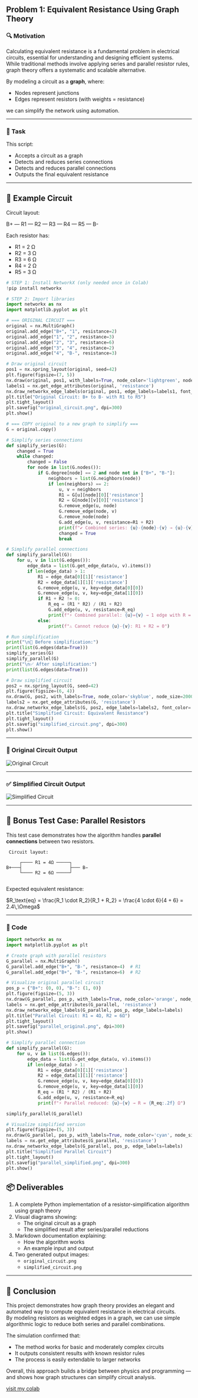 ## Problem 1: Equivalent Resistance Using Graph Theory

### 🔍 Motivation

Calculating equivalent resistance is a fundamental problem in electrical circuits, essential for understanding and designing efficient systems.  
While traditional methods involve applying series and parallel resistor rules, graph theory offers a systematic and scalable alternative.

By modeling a circuit as a **graph**, where:
- Nodes represent junctions  
- Edges represent resistors (with weights = resistance)  

we can simplify the network using automation.

---

### 🎯 Task

This script:
- Accepts a circuit as a graph  
- Detects and reduces series connections  
- Detects and reduces parallel connections  
- Outputs the final equivalent resistance  

---

## 🧪 Example Circuit

Circuit layout:

B+ — R1 — R2 — R3 — R4 — R5 — B-

Each resistor has:
- R1 = 2 Ω  
- R2 = 3 Ω  
- R3 = 6 Ω  
- R4 = 2 Ω  
- R5 = 3 Ω

```python
# STEP 1: Install NetworkX (only needed once in Colab)
!pip install networkx

# STEP 2: Import libraries
import networkx as nx
import matplotlib.pyplot as plt

# === ORIGINAL CIRCUIT ===
original = nx.MultiGraph()
original.add_edge("B+", "1", resistance=2)
original.add_edge("1", "2", resistance=3)
original.add_edge("2", "3", resistance=6)
original.add_edge("3", "4", resistance=2)
original.add_edge("4", "B-", resistance=3)

# Draw original circuit
pos1 = nx.spring_layout(original, seed=42)
plt.figure(figsize=(7, 5))
nx.draw(original, pos1, with_labels=True, node_color='lightgreen', node_size=2000, font_size=14)
labels1 = nx.get_edge_attributes(original, 'resistance')
nx.draw_networkx_edge_labels(original, pos1, edge_labels=labels1, font_color='black')
plt.title("Original Circuit: B+ to B- with R1 to R5")
plt.tight_layout()
plt.savefig("original_circuit.png", dpi=300)
plt.show()

# === COPY original to a new graph to simplify ===
G = original.copy()

# Simplify series connections
def simplify_series(G):
    changed = True
    while changed:
        changed = False
        for node in list(G.nodes()):
            if G.degree[node] == 2 and node not in ["B+", "B-"]:
                neighbors = list(G.neighbors(node))
                if len(neighbors) == 2:
                    u, v = neighbors
                    R1 = G[u][node][0]['resistance']
                    R2 = G[node][v][0]['resistance']
                    G.remove_edge(u, node)
                    G.remove_edge(node, v)
                    G.remove_node(node)
                    G.add_edge(u, v, resistance=R1 + R2)
                    print(f"✔️ Combined series: {u}-{node}-{v} → {u}-{v} with R = {R1 + R2}")
                    changed = True
                    break

# Simplify parallel connections
def simplify_parallel(G):
    for u, v in list(G.edges()):
        edge_data = list(G.get_edge_data(u, v).items())
        if len(edge_data) > 1:
            R1 = edge_data[0][1]['resistance']
            R2 = edge_data[1][1]['resistance']
            G.remove_edge(u, v, key=edge_data[0][0])
            G.remove_edge(u, v, key=edge_data[1][0])
            if R1 + R2 != 0:
                R_eq = (R1 * R2) / (R1 + R2)
                G.add_edge(u, v, resistance=R_eq)
                print(f"⚡ Combined parallel: {u}={v} → 1 edge with R = {R_eq:.2f}")
            else:
                print(f"⚠️ Cannot reduce {u}-{v}: R1 + R2 = 0")

# Run simplification
print("\n🔧 Before simplification:")
print(list(G.edges(data=True)))
simplify_series(G)
simplify_parallel(G)
print("\n✅ After simplification:")
print(list(G.edges(data=True)))

# Draw simplified circuit
pos2 = nx.spring_layout(G, seed=42)
plt.figure(figsize=(6, 4))
nx.draw(G, pos2, with_labels=True, node_color='skyblue', node_size=2000, font_size=14, font_weight='bold')
labels2 = nx.get_edge_attributes(G, 'resistance')
nx.draw_networkx_edge_labels(G, pos2, edge_labels=labels2, font_color='red', font_size=12)
plt.title("Simplified Circuit: Equivalent Resistance")
plt.tight_layout()
plt.savefig("simplified_circuit.png", dpi=300)
plt.show()
```
---

### 🔧 Original Circuit Output

![Original Circuit](original_circuit.png)

---

### ✅ Simplified Circuit Output

![Simplified Circuit](simplified_circuit.png)

---

## 🧪 Bonus Test Case: Parallel Resistors

This test case demonstrates how the algorithm handles **parallel connections** between two resistors.


```
 Circuit layout:

     ┌──── R1 = 4Ω ─────┐
B+───┤                  ├─── B−
     └──── R2 = 6Ω ─────┘ 
 
 ```

Expected equivalent resistance:

$R_\text{eq} = \frac{R_1 \cdot R_2}{R_1 + R_2} = \frac{4 \cdot 6}{4 + 6} = 2.4\,\Omega$


---

### 🔢 Code

```python
import networkx as nx
import matplotlib.pyplot as plt

# Create graph with parallel resistors
G_parallel = nx.MultiGraph()
G_parallel.add_edge("B+", "B-", resistance=4)  # R1
G_parallel.add_edge("B+", "B-", resistance=6)  # R2

# Visualize original parallel circuit
pos_p = {"B+": (0, 0), "B-": (1, 0)}
plt.figure(figsize=(5, 3))
nx.draw(G_parallel, pos_p, with_labels=True, node_color='orange', node_size=2000, font_size=14)
labels = nx.get_edge_attributes(G_parallel, 'resistance')
nx.draw_networkx_edge_labels(G_parallel, pos_p, edge_labels=labels)
plt.title("Parallel Circuit: R1 = 4Ω, R2 = 6Ω")
plt.tight_layout()
plt.savefig("parallel_original.png", dpi=300)
plt.show()

# Simplify parallel connection
def simplify_parallel(G):
    for u, v in list(G.edges()):
        edge_data = list(G.get_edge_data(u, v).items())
        if len(edge_data) > 1:
            R1 = edge_data[0][1]['resistance']
            R2 = edge_data[1][1]['resistance']
            G.remove_edge(u, v, key=edge_data[0][0])
            G.remove_edge(u, v, key=edge_data[1][0])
            R_eq = (R1 * R2) / (R1 + R2)
            G.add_edge(u, v, resistance=R_eq)
            print(f"⚡ Parallel reduced: {u}–{v} → R = {R_eq:.2f} Ω")

simplify_parallel(G_parallel)

# Visualize simplified version
plt.figure(figsize=(5, 3))
nx.draw(G_parallel, pos_p, with_labels=True, node_color='cyan', node_size=2000, font_size=14)
labels = nx.get_edge_attributes(G_parallel, 'resistance')
nx.draw_networkx_edge_labels(G_parallel, pos_p, edge_labels=labels)
plt.title("Simplified Parallel Circuit")
plt.tight_layout()
plt.savefig("parallel_simplified.png", dpi=300)
plt.show()
```

## 📦 Deliverables

1. A complete Python implementation of a resistor-simplification algorithm using graph theory  
2. Visual diagrams showing:
   - The original circuit as a graph  
   - The simplified result after series/parallel reductions  
3. Markdown documentation explaining:
   - How the algorithm works  
   - An example input and output  
4. Two generated output images:
   - `original_circuit.png`  
   - `simplified_circuit.png`

---

## 🧩 Conclusion

This project demonstrates how graph theory provides an elegant and automated way to compute equivalent resistance in electrical circuits.  
By modeling resistors as weighted edges in a graph, we can use simple algorithmic logic to reduce both series and parallel combinations.

The simulation confirmed that:
- The method works for basic and moderately complex circuits
- It outputs consistent results with known resistor rules
- The process is easily extendable to larger networks

Overall, this approach builds a bridge between physics and programming — and shows how graph structures can simplify circuit analysis.

[visit my colab](https://colab.research.google.com/drive/1ptQF_SU0_S3BeSFOEct_1Jexv2qHVoqs?usp=sharing)